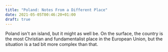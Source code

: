 ```yaml
---
title: "Poland: Notes From a Different Place"
date: 2021-05-05T00:46:20+01:00
draft: true
---
```


Poland isn't an island, but it might as well be. On the surface, the country is the most Christian and fundamentalist place in the European Union, but the situation is a tad bit more complex than that.
